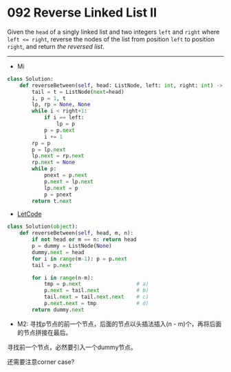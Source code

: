# 092 Reverse Linked List Ⅱ

Given the `head` of a singly linked list and two integers `left` and `right` where `left <= right`, reverse the nodes of the list from position `left` to position `right`, and return *the reversed list*.

---

* Mi

```python
class Solution:
    def reverseBetween(self, head: ListNode, left: int, right: int) -> ListNode:
        tail = t = ListNode(next=head)
        i, p = 1, t
        lp, rp = None, None
        while i < right+1:
            if i == left:
                lp = p
            p = p.next
            i += 1
        rp = p
        p = lp.next
        lp.next = rp.next
        rp.next = None
        while p:
            pnext = p.next
            p.next = lp.next
            lp.next = p
            p = pnext
        return t.next
```



* [LetCode](https://leetcode.com/problems/reverse-linked-list-ii/discuss/30709/Talk-is-cheap-show-me-the-code-(and-DRAWING))

```python
class Solution(object):
    def reverseBetween(self, head, m, n):
        if not head or m == n: return head
        p = dummy = ListNode(None)
        dummy.next = head
        for i in range(m-1): p = p.next
        tail = p.next

        for i in range(n-m):
            tmp = p.next                  # a)
            p.next = tail.next            # b)
            tail.next = tail.next.next    # c)
            p.next.next = tmp             # d)
        return dummy.next
```



* M2: 寻找p节点的前一个节点，后面的节点以头插法插入(n - m)个，再将后面的节点拼接在最后。

寻找前一个节点，必然要引入一个dummy节点。

还需要注意corner case?
